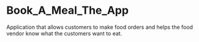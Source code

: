# Book_A_Meal_The_App
Application that allows customers to make food orders and helps the food vendor know what the customers want to eat.